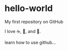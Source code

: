 # hello-world
My first repository on GitHub

I love :coffee:, :rice:, and :dancer:.


learn how to use github...
